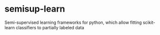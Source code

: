 # semisup-learn
Semi-supervised learning frameworks for python, which allow fitting scikit-learn classifiers to partially labeled data
